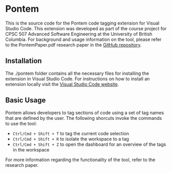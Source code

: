 # Pontem

This is the source code for the Pontem code tagging extension for Visual Studio Code. This extension was developed as part of the course project for CPSC 507 Advanced Software Engineering at the University of British Columbia. For background and usage information on the tool, please refer to the PontemPaper.pdf research paper in the [GitHub repository](https://github.com/HoboKristian/CodeTagging).

## Installation
The ./pontem folder contains all the necessary files for installing the extension in Visual Studio Code. For instructions on how to install an extension locally visit the [Visual Studio Code website](https://code.visualstudio.com/docs/extensions/yocode#_your-extensions-folder). 

## Basic Usage
Pontem allows developers to tag sections of code using a set of tag names that are defined by the user. The following shorcuts invoke the commands to use the tool:

* `Ctrl/Cmd + Shift + T` to tag the current code selection
* `Ctrl/Cmd + Shift + R` to isolate the workspace to a tag
* `Ctrl/Cmd + Shift + Z` to open the dashboard for an overview of the tags in the workspace

For more information regarding the functionality of the tool, refer to the research paper.

